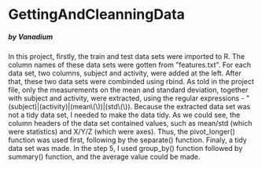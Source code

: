 # GettingAndCleanningData
##### by Vanadium

In this project, firstly, the train and test data sets were imported to R. The column names of these data sets were gotten from "features.txt". For each data set, two columns, subject and activity, were added at the left. After that, these two data sets were combinded using rbind.
As told in the project file, only the measurements on the mean and standard deviation, together with subject and activity, were extracted, using the regular expressions - "(subject)|(activity)|(mean\\(\\))|(std\\(\\)).
Because the extracted data set was not a tidy data set, I needed to make the data tidy.
As we could see, the column headers of the data set contained values, such as mean/std (which were statistics) and X/Y/Z (which were axes). Thus, the pivot_longer() function was used first, following by the separate() function. Finaly, a tidy data set was made.
In the step 5, I used group_by() function followed by summary() function, and the average value could be made.